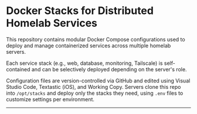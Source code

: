 # Docker Stacks for Distributed Homelab Services

This repository contains modular Docker Compose configurations used to deploy and manage containerized services across multiple homelab servers.

Each service stack (e.g., web, database, monitoring, Tailscale) is self-contained and can be selectively deployed depending on the server's role.

Configuration files are version-controlled via GitHub and edited using Visual Studio Code, Textastic (iOS), and Working Copy. Servers clone this repo into `/opt/stacks` and deploy only the stacks they need, using `.env` files to customize settings per environment.

---


